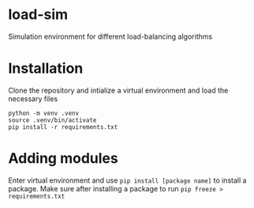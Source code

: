 # load-sim
Simulation environment for different load-balancing algorithms

# Installation
Clone the repository and intialize a virtual environment and load the necessary files
```
python -m venv .venv
source .venv/bin/activate
pip install -r requirements.txt
```

# Adding modules
Enter virtual environment and use `pip install [package name]` to install a package.
Make sure after installing a package to run `pip freeze > requirements.txt`